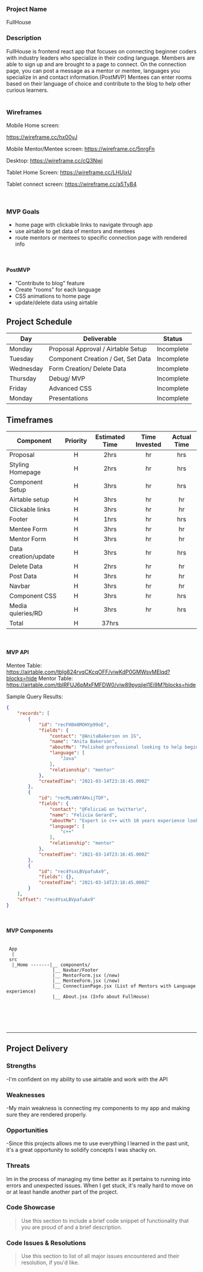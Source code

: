 ### Project Name 
FullHouse

### Description

FullHouse is frontend react app that focuses on connecting beginner coders with industry leaders who specialize in their coding language. Members are able to sign up and are brought to a page to connect. On the connection page, you can post a message as a mentor or mentee, languages you specialize in and contact information.(PostMVP) Mentees can enter rooms based on their language of choice and contribute to the blog to help other curious learners.     
<br>

### Wireframes

Mobile Home screen:

https://wireframe.cc/hx00vJ

Mobile Mentor/Mentee screen:
https://wireframe.cc/5nrgFn

Desktop:
https://wireframe.cc/cQ3Nwi

Tablet Home Screen:
https://wireframe.cc/LHUjxU

Tablet connect screen:
https://wireframe.cc/a5TyB4

<br>

### MVP Goals

- home page with clickable links to navigate through app
- use airtable to get data of mentors and mentees
- route mentors or mentees to specific connection page with rendered info
<br>

#### PostMVP

- "Contribute to blog" feature
- Create "rooms" for each language 
- CSS animations to home page
- update/delete data using airtable 

## Project Schedule

| Day      | Deliverable                                | Status   |
| -------- | ------------------------------------------ | -------- |
| Monday   | Proposal Approval / Airtable Setup         | Incomplete |
| Tuesday  | Component Creation / Get, Set Data         | Incomplete |
| Wednesday| Form Creation/ Delete Data                 | Incomplete |
| Thursday | Debug/ MVP                                 | Incomplete |
| Friday   | Advanced CSS                               | Incomplete |
| Monday   | Presentations                              | Incomplete |

## Timeframes

| Component                 | Priority | Estimated Time | Time Invested | Actual Time |
| ------------------------- | :------: | :------------: | :-----------: | :---------: |
| Proposal                  |    H     |      2hrs      |      hr       |    hrs     |
| Styling Homepage          |    H     |      2hrs      |      hr       |    hrs     |
| Component Setup           |    H     |      3hrs      |      hr       |    hrs     |
| Airtable setup            |    H     |      3hrs      |      hr       |     hr     |
| Clickable links           |    H     |      3hrs      |      hr       |     hr     |
| Footer                    |    H     |      1hrs      |      hr       |    hrs     |
| Mentee Form               |    H     |      3hrs      |      hr       |    hr      |
| Mentor Form               |    H     |      3hrs      |      hr       |    hr      |
| Data creation/update      |    H     |      3hrs      |      hr       |    hrs     |
| Delete Data               |    H     |      2hrs      |      hr       |     hr     |
| Post Data                 |    H     |      3hrs      |      hr       |     hr     |
| Navbar                    |    H     |      3hrs      |      hr       |     hr     |
| Component CSS             |    H     |      3hrs      |      hr       |    hrs     |
| Media quieries/RD         |    H     |      3hrs      |      hr       |    hrs     |
| Total                     |    H     |      37hrs     |               |            |

<br>

#### MVP API

Mentee Table: https://airtable.com/tblg824rvqCKcqOFF/viwKdP0GMWsvMElqd?blocks=hide
Mentor Table: https://airtable.com/tblRFUJ6pMxFMFDW0/viw89pyqjieI1Ei9M?blocks=hide

Sample Query Results:

```json
{
    "records": [
        {
            "id": "recFH8m8MOHYp99oE",
            "fields": {
                "contact": "@AnitaBakerson on IG",
                "name": "Anita Bakerson",
                "aboutMe": "Polished professional looking to help beginners master Java",
                "language": [
                    "Java"
                ],
                "relationship": "mentor"
            },
            "createdTime": "2021-03-14T23:16:45.000Z"
        },
        {
            "id": "recMLsWbYAHxijTDF",
            "fields": {
                "contact": "@FeliciaG on twitter\n",
                "name": "Felicia Gerard",
                "aboutMe": "Expert in c++ with 10 years experience looking to help others learn",
                "language": [
                    "c++"
                ],
                "relationship": "mentor"
            },
            "createdTime": "2021-03-14T23:16:45.000Z"
        },
        {
            "id": "rec4YsxLBVpafuAx9",
            "fields": {},
            "createdTime": "2021-03-14T23:16:45.000Z"
        }
    ],
    "offset": "rec4YsxLBVpafuAx9"
}

```

<br>

#### MVP Components

```

 App
  |
 src
  |_Home -------|__ components/
                 |__ Navbar/Footer
                 |__ MentorForm.jsx (/new)
                 |__ MenteeForm.jsx (/new)
                 |__ ConnectionPage.jsx (List of Mentors with Language experience)
                 |__ About.jsx (Info about FullHouse)
                 

  
```

<br>

***

## Project Delivery

### Strengths

-I'm confident on my ability to use airtable and work with the API

### Weaknesses

-My main weakness is connecting my components to my app and making sure they are rendered properly.

### Opportunities

-Since this projects allows me to use everything I learned in the past unit, it's a great opportunity to solidify concepts I was shacky on.

### Threats

Im in the process of managing my time better as it pertains to running into errors and unexpected issues. When I get stuck, it's really hard to move on or at least handle another part of the project.

### Code Showcase

> Use this section to include a brief code snippet of functionality that you are proud of and a brief description.

### Code Issues & Resolutions

> Use this section to list of all major issues encountered and their resolution, if you'd like.
